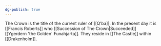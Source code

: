 ```yaml
---
dg-publish: true
---
```

The Crown is the title of the current ruler of [[Q'ba]]. In the present day it is [[Francis Roberts]] who [[Succession of The Crown|Succeeded]] [[Ygerdern 'the Golden' Funahjarta]]. They reside in [[The Castle]] within [[Drakenholm]].